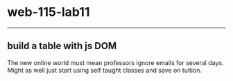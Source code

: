 # web-115-lab11
---
build a table with js DOM
---
The new online world must mean professors ignore emails for several days. Might as well just start using self taught classes
and save on tuition.
